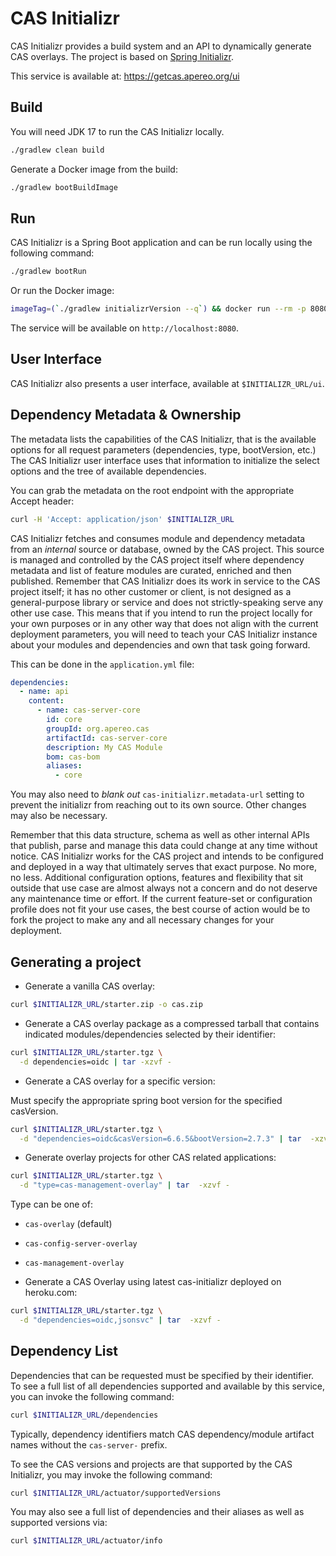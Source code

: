 # CAS Initializr

CAS Initializr provides a build system and an API to dynamically generate 
CAS overlays. The project is based on [Spring Initializr](https://github.com/spring-io/initializr).

This service is available at: https://getcas.apereo.org/ui

## Build

You will need JDK 17 to run the CAS Initializr locally.

```bash
./gradlew clean build
```                  

Generate a Docker image from the build:

```bash
./gradlew bootBuildImage
```

## Run

CAS Initializr is a Spring Boot application and can be run locally using the following command:

```bash
./gradlew bootRun
```

Or run the Docker image:

```bash  
imageTag=(`./gradlew initializrVersion --q`) && docker run --rm -p 8080:8080 -t apereo/cas-initializr:$imageTag 
```

The service will be available on `http://localhost:8080`.

## User Interface

CAS Initializr also presents a user interface, available at `$INITIALIZR_URL/ui`.

## Dependency Metadata & Ownership

The metadata lists the capabilities of the CAS Initializr, that is the available options for all request parameters 
(dependencies, type, bootVersion, etc.) The CAS Initializr user interface uses that information to initialize the select options and the tree of available dependencies.

You can grab the metadata on the root endpoint with the appropriate Accept header:

```bash
curl -H 'Accept: application/json' $INITIALIZR_URL
```     

CAS Initializr fetches and consumes module and dependency metadata from an *internal* source or database, owned by the CAS project. 
This source is managed and controlled by the CAS project itself where dependency metadata and list of feature modules are curated, enriched 
and then published. Remember that CAS Initializr does its work in service to the CAS project itself; it has no other customer or 
client, is not designed as a general-purpose library or service and does not strictly-speaking serve any other use case. This means that 
if you intend to run the project locally for your own purposes or in any other way that does not align with the current deployment parameters, 
you will need to teach your CAS Initializr instance about your modules and dependencies and own that task going forward. 

This can be done in the `application.yml` file:

```yaml
dependencies:
  - name: api
    content:
      - name: cas-server-core
        id: core
        groupId: org.apereo.cas
        artifactId: cas-server-core
        description: My CAS Module
        bom: cas-bom
        aliases:
          - core
```

You may also need to *blank out* `cas-initializr.metadata-url` setting to prevent the initializr from reaching out to its own source. Other changes may also be necessary.

Remember that this data structure, schema as well as other internal APIs that publish, parse and manage this data could change at any time without notice. 
CAS Initializr works for the CAS project and intends to be configured and deployed in a way that ultimately serves that exact purpose. No more, no less. Additional
configuration options, features and flexibility that sit outside that use case are almost always not a concern and do not deserve any maintenance time or effort. If the current feature-set or configuration profile does not fit your use cases, the best course of action would be to fork the project to make any and all necessary changes for your deployment.

## Generating a project

- Generate a vanilla CAS overlay:

```bash
curl $INITIALIZR_URL/starter.zip -o cas.zip
```

- Generate a CAS overlay package as a compressed tarball that contains indicated modules/dependencies selected by their identifier:

```bash
curl $INITIALIZR_URL/starter.tgz \
  -d dependencies=oidc | tar -xzvf -
```

- Generate a CAS overlay for a specific version:

Must specify the appropriate spring boot version for the specified casVersion.

```bash
curl $INITIALIZR_URL/starter.tgz \
  -d "dependencies=oidc&casVersion=6.6.5&bootVersion=2.7.3" | tar  -xzvf -
```

- Generate overlay projects for other CAS related applications:

```bash
curl $INITIALIZR_URL/starter.tgz \
  -d "type=cas-management-overlay" | tar  -xzvf -
```

Type can be one of:
  - `cas-overlay` (default)
  - `cas-config-server-overlay`
  - `cas-management-overlay`

- Generate a CAS Overlay using latest cas-initializr deployed on heroku.com:

```bash
curl $INITIALIZR_URL/starter.tgz \
  -d "dependencies=oidc,jsonsvc" | tar  -xzvf -
```

## Dependency List

Dependencies that can be requested must be specified by their identifier. To see a full list of
all dependencies supported and available by this service, you can invoke the following command:

```bash
curl $INITIALIZR_URL/dependencies
```

Typically, dependency identifiers match CAS dependency/module artifact names without the `cas-server-` prefix.

To see the CAS versions and projects are that supported by the CAS Initializr, you may invoke the following command:

```bash
curl $INITIALIZR_URL/actuator/supportedVersions
```

You may also see a full list of dependencies and their aliases as well as supported versions via:

```bash
curl $INITIALIZR_URL/actuator/info
```
